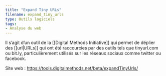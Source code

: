 ```yaml
---
title: "Expand Tiny URLs"
filename: expand_tiny_urls
type: Outils logiciels
tags:
- Analyse du web
---
```


Il s’agit d’un outil de la [[Digital Methods Initiative]] qui permet de déplier des [[url|URLs]] qui ont été raccourcies par des outils tels que tinyurl.com ou bit.ly, particulièrement utilisés sur les réseaux sociaux comme twitter ou facebook.

Site web : <https://tools.digitalmethods.net/beta/expandTinyUrls/>

